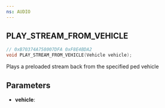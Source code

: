 ```yaml
---
ns: AUDIO
---
```

## PLAY_STREAM_FROM_VEHICLE

```c
// 0xB70374A758007DFA 0xF8E4BDA2
void PLAY_STREAM_FROM_VEHICLE(Vehicle vehicle);
```

Plays a preloaded stream back from the specified ped vehicle


## Parameters
* **vehicle**:
